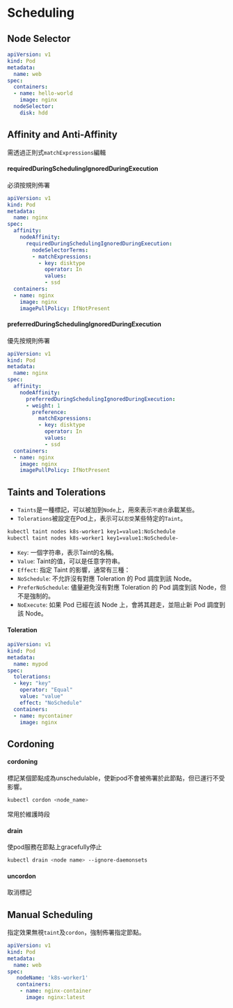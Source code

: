 # Scheduling

## Node Selector
```yaml
apiVersion: v1
kind: Pod
metadata:
  name: web
spec:
  containers:
  - name: hello-world
    image: nginx
  nodeSelector:
    disk: hdd
```
## Affinity and Anti-Affinity
需透過正則式`matchExpressions`編輯

#### requiredDuringSchedulingIgnoredDuringExecution
必須按規則佈署
```yaml
apiVersion: v1
kind: Pod
metadata:
  name: nginx
spec:
  affinity:
    nodeAffinity:
      requiredDuringSchedulingIgnoredDuringExecution:
        nodeSelectorTerms:
        - matchExpressions:
          - key: disktype
            operator: In
            values:
            - ssd
  containers:
  - name: nginx
    image: nginx
    imagePullPolicy: IfNotPresent
```
#### preferredDuringSchedulingIgnoredDuringExecution
優先按規則佈署
```yaml
apiVersion: v1
kind: Pod
metadata:
  name: nginx
spec:
  affinity:
    nodeAffinity:
      preferredDuringSchedulingIgnoredDuringExecution:
      - weight: 1
        preference:
          matchExpressions:
          - key: disktype
            operator: In
            values:
            - ssd
  containers:
  - name: nginx
    image: nginx
    imagePullPolicy: IfNotPresent
```    

## Taints and Tolerations

* `Taints`是一種標記，可以被加到`Node`上，用來表示`不適合`承載某些。
* `Tolerations`被設定在Pod上，表示可以`忍受`某些特定的`Taint`。

```sh
kubectl taint nodes k8s-worker1 key1=value1:NoSchedule
kubectl taint nodes k8s-worker1 key1=value1:NoSchedule-
```
* `Key`: 一個字符串，表示Taint的名稱。
* `Value`: Taint的值，可以是任意字符串。
* `Effect`: 指定 Taint 的影響，通常有三種：
 * `NoSchedule`: 不允許沒有對應 Toleration 的 Pod 調度到該 Node。
 * `PreferNoSchedule`: 儘量避免沒有對應 Toleration 的 Pod 調度到該 Node，但不是強制的。
 * `NoExecute`: 如果 Pod 已經在該 Node 上，會將其趕走，並阻止新 Pod 調度到該 Node。

#### Toleration
```yaml
apiVersion: v1
kind: Pod
metadata:
  name: mypod
spec:
  tolerations:
  - key: "key"
    operator: "Equal"
    value: "value"
    effect: "NoSchedule"
  containers:
  - name: mycontainer
    image: nginx
```

## Cordoning

#### cordoning
標記某個節點成為unschedulable，使新pod不會被佈署於此節點，但已運行不受影響。
```sh
kubectl cordon <node_name>
```
常用於維護時段

#### drain
使pod服務在節點上gracefully停止
```sh
kubectl drain <node name> --ignore-daemonsets
```

#### uncordon
取消標記

## Manual Scheduling
指定效果無視`taint`及`cordon`，強制佈署指定節點。
```yaml
apiVersion: v1
kind: Pod
metadata:
  name: web
spec:
   nodeName: 'k8s-worker1'
   containers:
    - name: nginx-container
      image: nginx:latest
```

